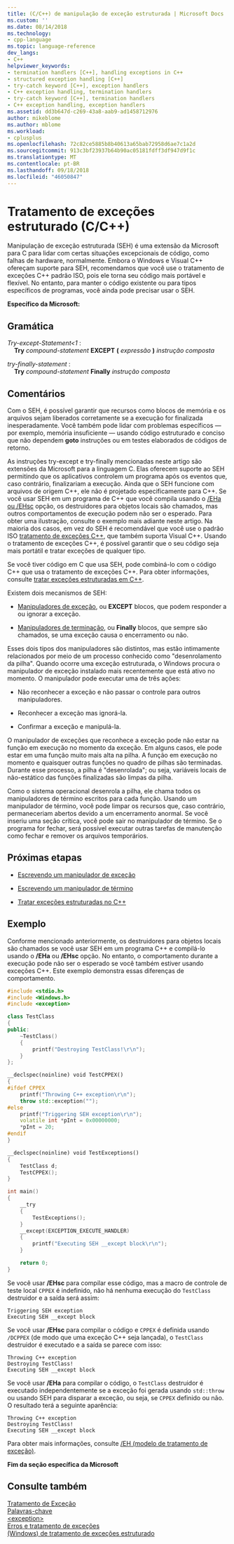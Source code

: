 ```yaml
---
title: (C/C++) de manipulação de exceção estruturada | Microsoft Docs
ms.custom: ''
ms.date: 08/14/2018
ms.technology:
- cpp-language
ms.topic: language-reference
dev_langs:
- C++
helpviewer_keywords:
- termination handlers [C++], handling exceptions in C++
- structured exception handling [C++]
- try-catch keyword [C++], exception handlers
- C++ exception handling, termination handlers
- try-catch keyword [C++], termination handlers
- C++ exception handling, exception handlers
ms.assetid: dd3b647d-c269-43a8-aab9-ad1458712976
author: mikeblome
ms.author: mblome
ms.workload:
- cplusplus
ms.openlocfilehash: 72c82ce5885b8b40613a65bab72958d6ae7c1a2d
ms.sourcegitcommit: 913c3bf23937b64b90ac05181fdff3df947d9f1c
ms.translationtype: MT
ms.contentlocale: pt-BR
ms.lasthandoff: 09/18/2018
ms.locfileid: "46050847"
---
```

# <a name="structured-exception-handling-cc"></a>Tratamento de exceções estruturado (C/C++)

Manipulação de exceção estruturada (SEH) é uma extensão da Microsoft para C para lidar com certas situações excepcionais de código, como falhas de hardware, normalmente. Embora o Windows e Visual C++ ofereçam suporte para SEH, recomendamos que você use o tratamento de exceções C++ padrão ISO, pois ele torna seu código mais portável e flexível. No entanto, para manter o código existente ou para tipos específicos de programas, você ainda pode precisar usar o SEH.

**Específico da Microsoft:**

## <a name="grammar"></a>Gramática

*Try-except-Statement&lt;1* :<br/>
&nbsp;&nbsp;&nbsp;&nbsp;**Try** *compound-statement* **EXCEPT** **(** *expressão* **)** *instrução composta*

*try-finally-statement* :<br/>
&nbsp;&nbsp;&nbsp;&nbsp;**Try** *compound-statement* **Finally** *instrução composta*

## <a name="remarks"></a>Comentários

Com o SEH, é possível garantir que recursos como blocos de memória e os arquivos sejam liberados corretamente se a execução for finalizada inesperadamente. Você também pode lidar com problemas específicos — por exemplo, memória insuficiente — usando código estruturado e conciso que não dependem **goto** instruções ou em testes elaborados de códigos de retorno.

As instruções try-except e try-finally mencionadas neste artigo são extensões da Microsoft para a linguagem C. Elas oferecem suporte ao SEH permitindo que os aplicativos controlem um programa após os eventos que, caso contrário, finalizariam a execução. Ainda que o SEH funcione com arquivos de origem C++, ele não é projetado especificamente para C++. Se você usar SEH em um programa de C++ que você compila usando o [/EHa ou /EHsc](../build/reference/eh-exception-handling-model.md) opção, os destruidores para objetos locais são chamados, mas outros comportamentos de execução podem não ser o esperado. Para obter uma ilustração, consulte o exemplo mais adiante neste artigo. Na maioria dos casos, em vez do SEH é recomendável que você use o padrão ISO [tratamento de exceções C++](../cpp/try-throw-and-catch-statements-cpp.md), que também suporta Visual C++. Usando o tratamento de exceções C++, é possível garantir que o seu código seja mais portátil e tratar exceções de qualquer tipo.

Se você tiver código em C que usa SEH, pode combiná-lo com o código C++ que usa o tratamento de exceções C++. Para obter informações, consulte [tratar exceções estruturadas em C++](../cpp/exception-handling-differences.md).

Existem dois mecanismos de SEH:

- [Manipuladores de exceção](../cpp/writing-an-exception-handler.md), ou **EXCEPT** blocos, que podem responder a ou ignorar a exceção.

- [Manipuladores de terminação](../cpp/writing-a-termination-handler.md), ou **Finally** blocos, que sempre são chamados, se uma exceção causa o encerramento ou não.

Esses dois tipos dos manipuladores são distintos, mas estão intimamente relacionados por meio de um processo conhecido como "desenrolamento da pilha". Quando ocorre uma exceção estruturada, o Windows procura o manipulador de exceção instalado mais recentemente que está ativo no momento. O manipulador pode executar uma de três ações:

- Não reconhecer a exceção e não passar o controle para outros manipuladores.

- Reconhecer a exceção mas ignorá-la.

- Confirmar a exceção e manipulá-la.

O manipulador de exceções que reconhece a exceção pode não estar na função em execução no momento da exceção. Em alguns casos, ele pode estar em uma função muito mais alta na pilha. A função em execução no momento e quaisquer outras funções no quadro de pilhas são terminadas. Durante esse processo, a pilha é "desenrolada"; ou seja, variáveis locais de não-estático das funções finalizadas são limpas da pilha.

Como o sistema operacional desenrola a pilha, ele chama todos os manipuladores de término escritos para cada função. Usando um manipulador de término, você pode limpar os recursos que, caso contrário, permaneceriam abertos devido a um encerramento anormal. Se você inseriu uma seção crítica, você pode sair no manipulador de término. Se o programa for fechar, será possível executar outras tarefas de manutenção como fechar e remover os arquivos temporários.

## <a name="next-steps"></a>Próximas etapas

- [Escrevendo um manipulador de exceção](../cpp/writing-an-exception-handler.md)

- [Escrevendo um manipulador de término](../cpp/writing-a-termination-handler.md)

- [Tratar exceções estruturadas no C++](../cpp/exception-handling-differences.md)

## <a name="example"></a>Exemplo

Conforme mencionado anteriormente, os destruidores para objetos locais são chamados se você usar SEH em um programa C++ e compilá-lo usando o **/EHa** ou **/EHsc** opção. No entanto, o comportamento durante a execução pode não ser o esperado se você também estiver usando exceções C++. Este exemplo demonstra essas diferenças de comportamento.

```cpp
#include <stdio.h>
#include <Windows.h>
#include <exception>

class TestClass
{
public:
    ~TestClass()
    {
        printf("Destroying TestClass!\r\n");
    }
};

__declspec(noinline) void TestCPPEX()
{
#ifdef CPPEX
    printf("Throwing C++ exception\r\n");
    throw std::exception("");
#else
    printf("Triggering SEH exception\r\n");
    volatile int *pInt = 0x00000000;
    *pInt = 20;
#endif
}

__declspec(noinline) void TestExceptions()
{
    TestClass d;
    TestCPPEX();
}

int main()
{
    __try
    {
        TestExceptions();
    }
    __except(EXCEPTION_EXECUTE_HANDLER)
    {
        printf("Executing SEH __except block\r\n");
    }

    return 0;
}
```

Se você usar **/EHsc** para compilar esse código, mas a macro de controle de teste local `CPPEX` é indefinido, não há nenhuma execução do `TestClass` destruidor e a saída será assim:

```Output
Triggering SEH exception
Executing SEH __except block
```

Se você usar **/EHsc** para compilar o código e `CPPEX` é definida usando `/DCPPEX` (de modo que uma exceção C++ seja lançada), o `TestClass` destruidor é executado e a saída se parece com isso:

```Output
Throwing C++ exception
Destroying TestClass!
Executing SEH __except block
```

Se você usar **/EHa** para compilar o código, o `TestClass` destruidor é executado independentemente se a exceção foi gerada usando `std::throw` ou usando SEH para disparar a exceção, ou seja, se `CPPEX` definido ou não. O resultado terá a seguinte aparência:

```Output
Throwing C++ exception
Destroying TestClass!
Executing SEH __except block
```

Para obter mais informações, consulte [/EH (modelo de tratamento de exceção)](../build/reference/eh-exception-handling-model.md).

**Fim da seção específica da Microsoft**

## <a name="see-also"></a>Consulte também

[Tratamento de Exceção](../cpp/exception-handling-in-visual-cpp.md)<br/>
[Palavras-chave](../cpp/keywords-cpp.md)<br/>
[\<exception>](../standard-library/exception.md)<br/>
[Erros e tratamento de exceções](../cpp/errors-and-exception-handling-modern-cpp.md)<br/>
[(Windows) de tratamento de exceções estruturado](https://msdn.microsoft.com/library/windows/desktop/ms680657.aspx)
